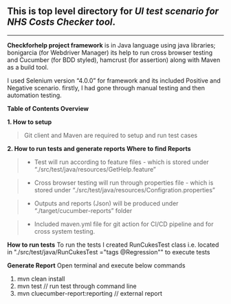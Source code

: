 **This is top level directory for _UI test scenario for NHS Costs Checker tool_.**
---
---
**Checkforhelp project framework** is in Java language using java libraries; bonigarcia (for Webdriver Manager) its help to run cross browser testing and Cucumber (for BDD styled),  hamcrust (for assertion) along with Maven as a build tool.

I used Selenium version “4.0.0” for framework and its included Positive and Negative scenario. firstly, I had gone through manual testing and then automation testing.

**Table of Contents Overview**

**1. How to setup**
>Git client and Maven are required to setup and run test cases

**2. How to run tests and generate reports Where to find Reports**

>* Test will run according to feature files - which is stored under “./src/test/java/resources/GetHelp.feature” 

>* Cross browser testing will run through properties file  - which is stored under  “./src/test/java/resources/Configration.properties”

>* Outputs and reports (Json) will be produced under “./target/cucumber-reports” folder

>* Included maven.yml file for git action for CI/CD pipeline and for cross system testing. 



**How to run tests**
To run the tests I created RunCukesTest class i.e. located in "./src/test/java/RunCukesTest ="tags @Regression"" to execute tests

**Generate Report**
Open terminal and execute below commands
1.	mvn clean install  
2.	mvn test  // run test through command line
3.	mvn cluecumber-report:reporting  // external report


 
